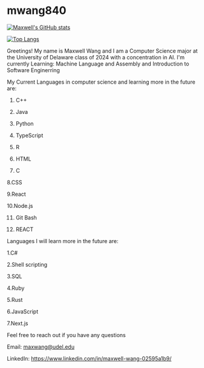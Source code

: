 # mwang840
[![Maxwell's GitHub stats](https://github-readme-stats.vercel.app/api?username=mwang840)](https://github.com/mwang840/github-readme-stats)

[![Top Langs](https://github-readme-stats.vercel.app/api/top-langs/?username=mwang840&exclude_repo=Population-Analysis&theme=darcula)](https://github.com/mwang840/github-readme-stats)


Greetings! My name is Maxwell Wang and I am a  Computer Science major at the University of Delaware class of 2024 with a concentration in AI.
I'm currently Learning: Machine Language and Assembly and Introduction to Software Enginerring

My Current Languages in computer science and learning more in the future are:

1. C++ 

2. Java

3. Python

4. TypeScript 

5. R

6. HTML

7. C

8.CSS

9.React

10.Node.js

11. Git Bash

12. REACT


Languages I will learn more in the future are:

1.C#

2.Shell scripting

3.SQL

4.Ruby

5.Rust

6.JavaScript

7.Next.js

Feel free to reach out if you have any questions 

Email: maxwang@udel.edu

LinkedIn: https://www.linkedin.com/in/maxwell-wang-02595a1b9/


